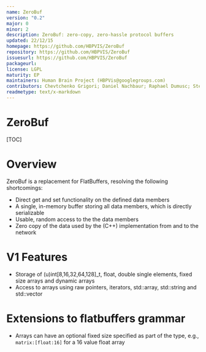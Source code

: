 ```yaml
---
name: ZeroBuf
version: "0.2"
major: 0
minor: 2
description: ZeroBuf: zero-copy, zero-hassle protocol buffers
updated: 22/12/15
homepage: https://github.com/HBPVIS/ZeroBuf
repository: https://github.com/HBPVIS/ZeroBuf
issuesurl: https://github.com/HBPVIS/ZeroBuf
packageurl: 
license: LGPL
maturity: EP
maintainers: Human Brain Project (HBPVis@googlegroups.com)
contributors: Chevtchenko Grigori; Daniel Nachbaur; Raphael Dumusc; Stefan Eilemann
readmetype: text/x-markdown
---
```

ZeroBuf
=======

[TOC]

# Overview

ZeroBuf is a replacement for FlatBuffers, resolving the following
shortcomings:

* Direct get and set functionality on the defined data members
* A single, in-memory buffer storing all data members, which is directly
  serializable
* Usable, random access to the the data members
* Zero copy of the data used by the (C++) implementation from and to the network

# V1 Features

* Storage of (u)int[8,16,32,64,128]_t, float, double single elements, fixed
  size arrays and dynamic arrays
* Access to arrays using raw pointers, iterators, std::array,
  std::string and std::vector

# Extensions to flatbuffers grammar

* Arrays can have an optional fixed size specified as part of the type,
  e.g., ```matrix:[float:16]``` for a 16 value float array

